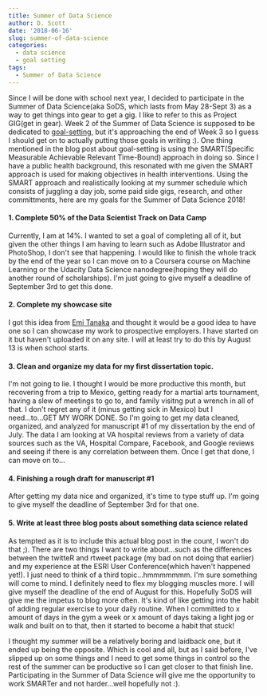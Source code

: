 ```yaml
---
title: Summer of Data Science
author: D. Scott
date: '2018-06-16'
slug: summer-of-data-science
categories:
  - data science
  - goal setting
tags:
  - Summer of Data Science
---
```


Since I will be done with school next year, I decided to participate in the Summer of Data Science(aka SoDS, which lasts from May 28-Sept 3)  as a way to get things into gear to get a gig. I like to refer to this as Project GIG(get in gear). Week 2 of the Summer of Data Science is supposed to be dedicated to [goal-setting](https://www.becomingadatascientist.com/2018/06/06/summer-of-data-science-goal-setting/), but it's approaching the end of Week 3 so I guess I should get on to actually putting those goals in writing :). One thing mentioned in the blog post about goal-setting is using the SMART(Specific Measurable Achievable Relevant Time-Bound) approach in doing so. Since I have a public health background, this resonated with me given the SMART approach is used for making objectives in health interventions. Using the SMART approach and realistically looking at my summer schedule which consists of juggling a day job, some paid side gigs, research, and other committments, here are my goals for the Summer of Data Science 2018!

#### 1. Complete 50% of the Data Scientist Track on Data Camp
Currently, I am at 14%. I wanted to set a goal of completing all of it, but given the other things I am having to learn such as Adobe Illustrator and PhotoShop, I don't see that happening. I would like to finish the whole track by the end of the year so I can move on to a Coursera course on Machine Learning or the Udacity Data Science nanodegree(hoping they will do another round of scholarships). I'm just going to give myself a deadline of September 3rd to get this done. 

#### 2. Complete my showcase site
I got this idea from [Emi Tanaka](https://emitanaka.github.io/post/blogdowntutorial/#making-a-showcase-website-1) and thought it would be a good idea to have one so I can showcase my work to prospective employers. I have started on it but haven't uploaded it on any site. I will at least try to do this by August 13 is when school starts.

#### 3. Clean and organize my data for my first dissertation topic.
I'm not going to lie. I thought I would be more productive this month, but recovering from a trip to Mexico, getting ready for a martial arts tournament, having a slew of meetings to go to, and family visitng put a wrench in all of that. I don't regret any of it (minus getting sick in Mexico) but I need...to...GET MY WORK DONE. So I'm going to get my data cleaned, organized, and analyzed for manuscript #1 of my dissertation by the end of July. The data I am looking at VA hospital reviews from a variety of data sources such as the VA, Hospital Compare, Facebook, and Google reviews and seeing if there is any correlation between them. Once I get that done, I can move on to...

#### 4. Finishing a rough draft for manuscript #1 
After getting my data nice and organized, it's time to type stuff up. I'm going to give myself the deadline of September 3rd for that one. 

#### 5. Write at least three blog posts about something data science related
As tempted as it is to include this actual blog post in the count, I won't do that ;). There are two things I want to write about...such as the differences between the twitteR and rtweet package (my bad on not doing that earlier) and my experience at the ESRI User Conference(which haven't happened yet!). I just need to think of a third topic...hmmmmmmm. I'm sure something will come to mind. I definitely need to flex my blogging muscles more. I will give myself the deadline of the end of August for this. Hopefully SoDS will give me the impetus to blog more often. It's kind of like getting into the habit of adding regular exercise to your daily routine. When I committed to x amount of days in the gym a week or x amount of days taking a light jog or walk and built on to that, then it started to become a habit that stuck! 

I thought my summer will be a relatively boring and laidback one, but it ended up being the opposite. Which is cool and all, but as I said before, I've slipped up on some things and I need to get some things in control so the rest of the summer can be productive so I can get closer to that finish line. Participating in the Summer of Data Science will give me the opportunity to work SMARTer and not harder...well hopefully not :). 